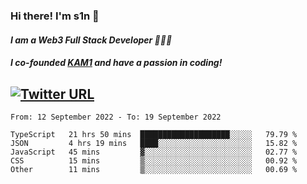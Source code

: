 ### Hi there! I'm s1n 👋
#### *I am a Web3 Full Stack Developer 👨🏽‍💻*
#### *I co-founded [KAM1](https://kam1.com) and have a passion in coding!*

[![Twitter URL](https://img.shields.io/twitter/url/https/twitter.com/bukotsunikki.svg?style=social&label=Follow%20%40s1n_s1nstyle)](https://twitter.com/s1n_s1nstyle)
---

<!--START_SECTION:waka-->

```text
From: 12 September 2022 - To: 19 September 2022

TypeScript   21 hrs 50 mins  ████████████████████░░░░░   79.79 %
JSON         4 hrs 19 mins   ████░░░░░░░░░░░░░░░░░░░░░   15.82 %
JavaScript   45 mins         ▓░░░░░░░░░░░░░░░░░░░░░░░░   02.77 %
CSS          15 mins         ▒░░░░░░░░░░░░░░░░░░░░░░░░   00.92 %
Other        11 mins         ▒░░░░░░░░░░░░░░░░░░░░░░░░   00.69 %
```

<!--END_SECTION:waka-->

<!--
**s1nstyle/s1nstyle** is a ✨ _special_ ✨ repository because its `README.md` (this file) appears on your GitHub profile.

Here are some ideas to get you started:

- 🔭 I’m currently working on ...
- 🌱 I’m currently learning ...
- 👯 I’m looking to collaborate on ...
- 🤔 I’m looking for help with ...
- 💬 Ask me about ...
- 📫 How to reach me: ...
- 😄 Pronouns: ...
- ⚡ Fun fact: ...
-->
